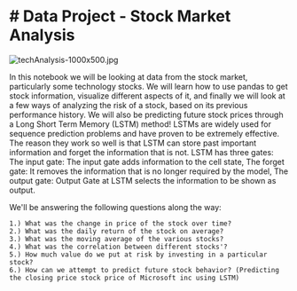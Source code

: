 # # Data Project - Stock Market Analysis 

![techAnalysis-1000x500.jpg](attachment:techAnalysis-1000x500.jpg)

In this notebook we will be looking at data from the stock market, particularly some technology stocks. We will learn how to use pandas to get stock information, visualize different aspects of it, and finally we will look at a few ways of analyzing the risk of a stock, based on its previous performance history. We will also be predicting future stock prices through a Long Short Term Memory (LSTM) method!
LSTMs are widely used for sequence prediction problems and have proven to be extremely effective. The reason they work so well is that LSTM can store past important information and forget the information that is not.
LSTM has three gates:
The input gate: The input gate adds information to the cell state,
The forget gate: It removes the information that is no longer required by the model,
The output gate: Output Gate at LSTM selects the information to be shown as output.

We'll be answering the following questions along the way:

    1.) What was the change in price of the stock over time?
    2.) What was the daily return of the stock on average?
    3.) What was the moving average of the various stocks?
    4.) What was the correlation between different stocks'?
    5.) How much value do we put at risk by investing in a particular stock?
    6.) How can we attempt to predict future stock behavior? (Predicting the closing price stock price of Microsoft inc using LSTM)
   
